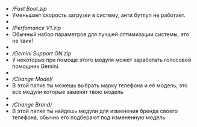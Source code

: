 - */Fast Boot.zip*
- Уменьшает скорость загрузки в систему, анти бутлуп не работает.
-
- */Perfomance V1.zip*
- Обычный набор параметров для лучшей оптимизации системы, это не твик!
-
- */Gemini Support ON.zip*
- У некоторых при помоще этого модуля может заработать голосовой помощник Gemini.
-
- */Change Model/*
- В этой папке ты можешь выбрать марку телефона и её модель, это все модули которые заменят твою модель
-
- */Change Brand/*
- В этой папке ты найдешь модули для изменения бренда своего телефона, обычно его подберают под измененную модель
